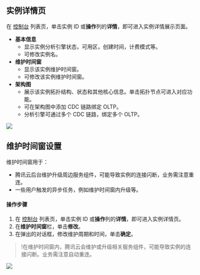 
## 实例详情页
在 [控制台](https://console.cloud.tencent.com/txln/instance) 列表页，单击实例 ID 或**操作**列的**详情**，即可进入实例详情展示页面。
- **基本信息**
  - 显示实例分析引擎状态，可用区，创建时间，计费模式等。
  - 可修改实例名。
- **维护时间窗**
  - 显示该实例维护时间窗。
  - 可修改该实例维护时间窗。
- **架构图**
  - 展示该实例拓扑结构、状态和其他核心信息。单击拓扑节点可进入对应功能。
  - 可在架构图中添加 CDC 链路绑定 OLTP。
  - 分析引擎可通过多个 CDC 链路，绑定多个 OLTP。
 
![](https://qcloudimg.tencent-cloud.cn/raw/3b7eecca05ac805cad17e2010e117bb1.png)


## 维护时间窗设置
维护时间窗用于：
- 腾讯云后台维护升级周边服务组件，可能导致实例的连接闪断，业务需注意重连。
- 一些用户触发的异步任务，例如维护时间窗内升级等。

#### 操作步骤
1. 在 [控制台](https://console.cloud.tencent.com/txln/instance) 列表页，单击实例 ID 或**操作**列的**详情**，即可进入实例详情页。
2. 在**维护时间窗**栏，单击**修改**。
3. 在弹出的对话框，修改维护周期和时间，单击**确定**。
>!在维护时间窗内，腾讯云会维护或升级相关服务组件，可能导致实例的连接闪断。业务需注意自动重连。
>
![](https://qcloudimg.tencent-cloud.cn/raw/28e8f3a24de1ba078f5d80b6dc9ef82b.png)

